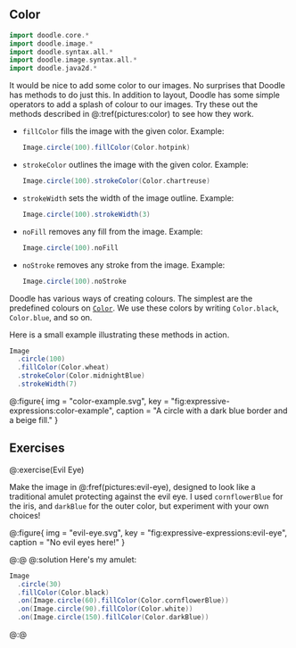 ## Color

```scala mdoc:invisible
import doodle.core.*
import doodle.image.*
import doodle.syntax.all.*
import doodle.image.syntax.all.*
import doodle.java2d.*
```

It would be nice to add some color to our images.
No surprises that Doodle has methods to do just this.
In addition to layout, Doodle has some simple operators to add a splash of colour to our images. Try these out the methods described in @:tref(pictures:color) to see how they work.

* `fillColor` fills the image with the given color. Example:

  ```scala
  Image.circle(100).fillColor(Color.hotpink) 
  ```
* `strokeColor` outlines the image with the given color. Example:

  ```scala
  Image.circle(100).strokeColor(Color.chartreuse) 
  ```
* `strokeWidth` sets the width of the image outline. Example:

  ```scala
  Image.circle(100).strokeWidth(3) 
  ```
* `noFill` removes any fill from the image. Example:

  ```scala
  Image.circle(100).noFill
  ```
* `noStroke` removes any stroke from the image. Example:

  ```scala
  Image.circle(100).noStroke
  ```

Doodle has various ways of creating colours.
The simplest are the predefined colours on [`Color`][color].
We use these colors by writing `Color.black`, `Color.blue`, and so on.

Here is a small example illustrating these methods in action.

```scala mdoc:silent
Image
  .circle(100)
  .fillColor(Color.wheat)
  .strokeColor(Color.midnightBlue)
  .strokeWidth(7)
```

@:figure{ img = "color-example.svg", key = "fig:expressive-expressions:color-example", caption = "A circle with a dark blue border and a beige fill." }


## Exercises

@:exercise(Evil Eye)

Make the image in @:fref(pictures:evil-eye), designed to look like a traditional amulet protecting against the evil eye. I used `cornflowerBlue` for the iris, and `darkBlue` for the outer color, but experiment with your own choices!

@:figure{ img = "evil-eye.svg", key = "fig:expressive-expressions:evil-eye", caption = "No evil eyes here!" }

@:@
@:solution
Here's my amulet:

```scala mdoc:silent
Image
  .circle(30)
  .fillColor(Color.black)
  .on(Image.circle(60).fillColor(Color.cornflowerBlue))
  .on(Image.circle(90).fillColor(Color.white))
  .on(Image.circle(150).fillColor(Color.darkBlue))
```
@:@

[color]: https://javadoc.io/doc/org.creativescala/doodle-docs_3/latest/doodle/core/Color$.html
